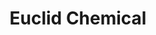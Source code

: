 ---
title: 'Euclid Chemical '
id: '22'
logo: /v1535582652/euclid-chemical.jpg
link: 'http://www.euclidchemical.com'
catalogo: ''
meta_keywords: Euclid
meta_description: Ecuclid
weight: '22'
menu:
  principal:
    parent: Marcas
    weight: '8'
_template: marcas
---